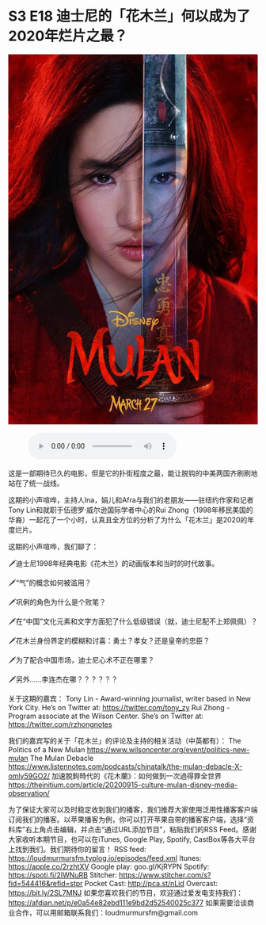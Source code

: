 # S3 E18 迪士尼的「花木兰」何以成为了2020年烂片之最？

![](./image.jpeg)

<figure>
    <figcaption></figcaption>
    <audio
        controls
        src="./audio.mp3">
            Your browser does not support the
            <code>audio</code> element.
    </audio>
</figure>

<p>这是一部期待已久的电影，但是它的扑街程度之最，能让脱钩的中美两国齐刷刷地站在了统一战线。</p>
<p>这期的小声喧哗，主持人Ina，娟儿和Afra与我们的老朋友——驻纽约作家和记者Tony Lin和就职于伍德罗·威尔逊国际学者中心的Rui Zhong（1998年移民美国的华裔）一起花了一个小时，认真且全方位的分析了为什么「花木兰」是2020的年度烂片。</p>
<p>这期的小声喧哗，我们聊了：</p>
<p>🗡️迪士尼1998年经典电影《花木兰》的动画版本和当时的时代故事。</p>
<p>🗡️“气”的概念如何被滥用？</p>
<p>🗡️巩俐的角色为什么是个败笔？</p>
<p>🗡️在“中国”文化元素和文字方面犯了什么低级错误（就，迪士尼配不上郑佩佩）？</p>
<p>🗡️花木兰身份界定的模糊和讨喜：勇士？孝女？还是皇帝的忠臣？</p>
<p>🗡️为了配合中国市场，迪士尼心术不正在哪里？</p>
<p>🗡️另外……李连杰在哪？？？？？？</p>
<p>关于这期的嘉宾：
Tony Lin - Award-winning journalist, writer based in New York City. He’s on Twitter at: <a href="https://twitter.com/tony_zy">https://twitter.com/tony_zy</a> 
Rui Zhong - Program associate at the Wilson Center. She’s on Twitter at: <a href="https://twitter.com/rzhongnotes">https://twitter.com/rzhongnotes</a></p>
<p>我们的嘉宾写的关于「花木兰」的评论及主持的相关活动（中英都有）：
The Politics of a New Mulan
<a href="https://www.wilsoncenter.org/event/politics-new-mulan">https://www.wilsoncenter.org/event/politics-new-mulan</a> 
The Mulan Debacle 
<a href="https://www.listennotes.com/podcasts/chinatalk/the-mulan-debacle-X-omly59GO2/">https://www.listennotes.com/podcasts/chinatalk/the-mulan-debacle-X-omly59GO2/</a> 
加速脫鉤時代的《花木蘭》：如何做到一次過得罪全世界
<a href="https://theinitium.com/article/20200915-culture-mulan-disney-media-observation/">https://theinitium.com/article/20200915-culture-mulan-disney-media-observation/</a></p>
<p>为了保证大家可以及时稳定收到我们的播客，我们推荐大家使用泛用性播客客户端订阅我们的播客。以苹果播客为例，你可以打开苹果自带的播客客户端，选择“资料库”右上角点击编辑，并点击“通过URL添加节目”，粘贴我们的RSS Feed。感谢大家收听本期节目，也可以在iTunes, Google Play, Spotify, CastBox等各大平台上找到我们。我们期待你的留言！
RSS feed: <a href="https://loudmurmursfm.typlog.io/episodes/feed.xml">https://loudmurmursfm.typlog.io/episodes/feed.xml</a> 
Itunes: <a href="https://apple.co/2rzhtXV">https://apple.co/2rzhtXV</a>
Google play: goo.gl/KjRYPN 
Spotify: <a href="https://spoti.fi/2IWNuRB">https://spoti.fi/2IWNuRB</a> 
Stitcher: <a href="https://www.stitcher.com/s?fid=544416&amp;refid=stpr">https://www.stitcher.com/s?fid=544416&amp;refid=stpr</a> 
Pocket Cast: <a href="http://pca.st/nLid">http://pca.st/nLid</a> 
Overcast: <a href="https://bit.ly/2SL7MNJ">https://bit.ly/2SL7MNJ</a> 
如果您喜欢我们的节目，欢迎通过爱发电支持我们：
<a href="https://afdian.net/p/e0a54e82ebd111e9bd2d52540025c377">https://afdian.net/p/e0a54e82ebd111e9bd2d52540025c377</a>
如果需要洽谈商业合作，可以用邮箱联系我们：loudmurmursfm@gmail.com</p>
